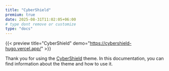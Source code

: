 ```yaml
---
title: "CyberShield"
premium: true
date: 2025-08-31T11:02:05+06:00
# type dont remove or customize
type: "docs"
---
```


{{< preview title="CyberShield" demo="https://cybershield-hugo.vercel.app/" >}}

Thank you for using the [CyberShield](https://gethugothemes.com/products/cybershield/) theme. In this documentation, you can find information about the theme and how to use it.
